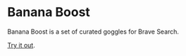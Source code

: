 # Banana Boost

Banana Boost is a set of curated goggles for Brave Search.

[Try it out](https://search.brave.com/goggles?goggles_id=https%253A%252F%252Fraw.githubusercontent.com%252Fbanana-boost%252Fbanana-boost%252Fmaster%252Fbanana-boost.goggle&nav=site).
